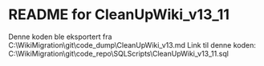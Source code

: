 # README for CleanUpWiki_v13_11
Denne koden ble eksportert fra C:\WikiMigration\git\code_dump\CleanUpWiki_v13.md
Link til denne koden: C:\WikiMigration\git\code_repo\SQLScripts\CleanUpWiki_v13_11.sql
